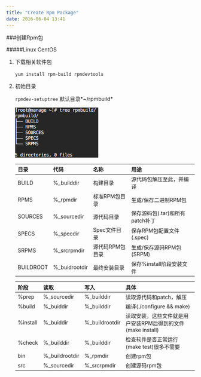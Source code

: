 ```yaml
---
title: "Create Rpm Package"
date: 2016-06-04 13:41
---
```


###创建Rpm包

#####Linux CentOS

1. 下载相关软件包

	`yum install rpm-build rpmdevtools`
	
2. 初始目录 

	`rpmdev-setuptree`  默认目录*~/rpmbuild*
	
	![alt text](../attach/linux1.png)
	
	目录|代码|名称|用途
	----|----|----|---- 
	BUILD|%_builddir|构建目录|源代码包解压至此，并编译
	RPMS|%_rpmdir|标准RPM包目录|生成/保存二进制RPM包
	SOURCES|%_sourcedir|源代码目录|保存源码包(.tar)和所有patch补丁
	SPECS|%_specdir|Spec文件目录|保存RPM包配置文件(.spec)
	SRPMS|%_srcrpmdir|源代码RPM包目录|生成/保存源码RPM包(SRPM)
	BUILDROOT|%_buidrootdir|最终安装目录|保存%install阶段安装文件
	
	阶段|读取|写入|具体
	---|---|---|---
	%prep|%_sourcedir|%_builddir|读取源代码和patch，解压
	%build|%_buiddir|%_builddir|编译(./configure && make)
	%install|%_buiddir|%_buildrootdir|读取安装，这些文件就是用户安装RPM后得到的文件(make install)
	%check|%_builddir|%_builddir|检查软件是否正常运行(make test)很多不需要
	bin|%_buildrootdir|%_rpmdir|创建rpm包
	src|%_sourcedir|%_srcrpmdir|创建源码rpm包